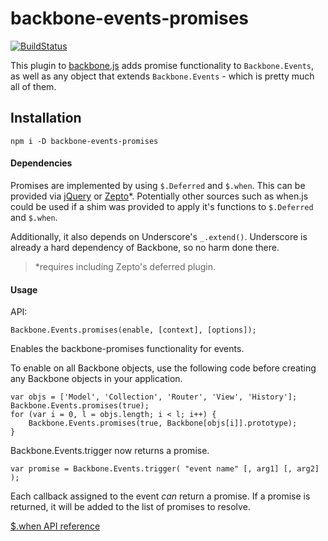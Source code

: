 # backbone-events-promises

[![BuildStatus](https://travis-ci.org/shoptology/backbone-events-promises.png?branch=master)](https://travis-ci.org/shoptology/backbone-events-promises)


This plugin to [backbone.js](http://backbonejs.org/) adds promise functionality to `Backbone.Events`, as well as any object that extends `Backbone.Events` - which is pretty much all of them.

## Installation
`npm i -D backbone-events-promises`

#### Dependencies

Promises are implemented by using `$.Deferred` and `$.when`. This can be
provided via [jQuery](http://jquery.org) or [Zepto](http://zeptojs.com/)*. Potentially other sources such as when.js could be used if a shim was provided to apply it's functions to `$.Deferred` and `$.when`.


Additionally, it also depends on Underscore's `_.extend()`. Underscore is already a hard dependency of Backbone, so no harm done there.

> *requires including Zepto's deferred plugin.


#### Usage

API:

    Backbone.Events.promises(enable, [context], [options]);

Enables the backbone-promises functionality for events.

To enable on all Backbone objects, use the following code before creating
any Backbone objects in your application.

    var objs = ['Model', 'Collection', 'Router', 'View', 'History'];
    Backbone.Events.promises(true);
    for (var i = 0, l = objs.length; i < l; i++) {
        Backbone.Events.promises(true, Backbone[objs[i]].prototype);
    }

Backbone.Events.trigger now returns a promise.

    var promise = Backbone.Events.trigger( "event name" [, arg1] [, arg2] );

Each callback assigned to the event *can* return a promise.
If a promise is returned, it will be added to the list of promises to resolve.

[$.when API reference](http://api.jquery.com/jQuery.when/)
